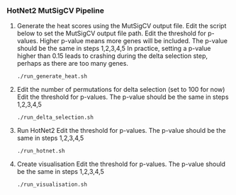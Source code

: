 ### HotNet2 MutSigCV Pipeline

1. Generate the heat scores using the MutSigCV output file.
   Edit the script below to set the MutSigCV output file path.
   Edit the threshold for p-values. Higher p-value means more genes will be included. The p-value should be the same in steps 1,2,3,4,5
   In practice, setting a p-value higher than 0.15 leads to crashing during the delta selection step, perhaps as there are too many genes.
   ```
   ./run_generate_heat.sh	
   ```

2. Edit the number of permutations for delta selection (set to 100 for now)
   Edit the threshold for p-values. The p-value should be the same in steps 1,2,3,4,5
   ```
   ./run_delta_selection.sh
   ```

3. Run HotNet2
   Edit the threshold for p-values. The p-value should be the same in steps 1,2,3,4,5
   ```
   ./run_hotnet.sh
   ```
4. Create visualisation
   Edit the threshold for p-values. The p-value should be the same in steps 1,2,3,4,5
   ```
   ./run_visualisation.sh
   ```


